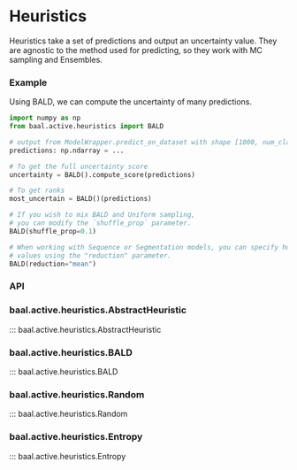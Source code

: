 # Heuristics

Heuristics take a set of predictions and output an uncertainty value.
They are agnostic to the method used for predicting, so they work with MC sampling and Ensembles.

### Example

Using BALD, we can compute the uncertainty of many predictions.

```python
import numpy as np
from baal.active.heuristics import BALD

# output from ModelWrapper.predict_on_dataset with shape [1000, num_classes, 20]
predictions: np.ndarray = ... 

# To get the full uncertainty score
uncertainty = BALD().compute_score(predictions)

# To get ranks
most_uncertain = BALD()(predictions)

# If you wish to mix BALD and Uniform sampling,
# you can modify the `shuffle_prop` parameter.
BALD(shuffle_prop=0.1)

# When working with Sequence or Segmentation models, you can specify how to aggregate
# values using the "reduction" parameter.
BALD(reduction="mean")

```


### API

### baal.active.heuristics.AbstractHeuristic
::: baal.active.heuristics.AbstractHeuristic

### baal.active.heuristics.BALD
::: baal.active.heuristics.BALD

### baal.active.heuristics.Random
::: baal.active.heuristics.Random

### baal.active.heuristics.Entropy
::: baal.active.heuristics.Entropy